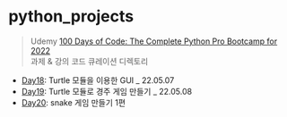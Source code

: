 # python_projects
> Udemy [100 Days of Code: The Complete Python Pro Bootcamp for 2022](https://www.udemy.com/course/100-days-of-code/)  
과제 & 강의 코드 큐레이션 디렉토리  

- [Day18](https://github.com/HS0204/python_projects/tree/main/day18-turtle_GUI): Turtle 모듈을 이용한 GUI _ 22.05.07
- [Day19](https://github.com/HS0204/python_projects/tree/main/day19-turtle_game): Turtle 모듈로 경주 게임 만들기 _ 22.05.08
- [Day20](https://github.com/HS0204/python_projects/tree/main/day20-snake_game1): snake 게임 만들기 1편
